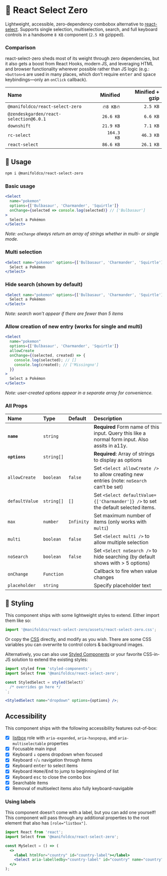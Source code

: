 # 🥢 React Select Zero

Lightweight, accessible, zero-dependency combobox alternative to
[react-select][react-select]. Supports single selection, multiselection,
search, and full keyboard controls in a handsome `8 KB` component (`2.5 KB`
gzipped).

### Comparison

react-select-zero sheds most of its weight through zero dependencies, but it
also gets a boost from React Hooks, modern JS, and leveraging HTML and
browser functionality wherever possible rather than JS logic (e.g.:
`<button>`s are used in many places, which don’t require <kbd>enter</kbd> and
<kbd>space</kbd> keybindings—only an `onClick` callback).

| Name                                   |   Minified | Minified + gzip |
| :------------------------------------- | ---------: | --------------: |
| `@manifoldco/react-select-zero`        | 🔥`8 KB`🔥 |        `2.5 KB` |
| `@zendeskgarden/react-selection@6.0.1` |  `26.6 KB` |        `6.6 KB` |
| `downshift`                            |  `21.9 KB` |        `7.1 KB` |
| `rc-select`                            | `164.3 KB` |       `46.3 KB` |
| `react-select`                         |  `86.6 KB` |       `26.1 KB` |

## 🍚 Usage

```bash
npm i @manifoldco/react-select-zero
```

### Basic usage

```jsx
<Select
  name="pokemon"
  options={['Bulbasaur', 'Charmander', 'Squirtle']}
  onChange={selected => console.log(selected)} // ['Bulbasaur']
>
  Select a Pokémon
</Select>
```

_Note: `onChange` always return an array of strings whether in multi- or
single mode._

### Multi selection

```jsx
<Select name="pokemon" options={['Bulbasaur', 'Charmander', 'Squirtle']} multi>
  Select a Pokémon
</Select>
```

### Hide search (shown by default)

```jsx
<Select name="pokemon" options={['Bulbasaur', 'Charmander', 'Squirtle']} noSearch>
  Select a Pokémon
</Select>
```

_Note: search won’t appear if there are fewer than 5 items_

### Allow creation of new entry (works for single and multi)

```jsx
<Select
  name="pokemon"
  options={['Bulbasaur', 'Charmander', 'Squirtle']}
  allowCreate
  onChange={(selected, created) => {
    console.log(selected); // []
    console.log(created); // ['Missingno']
  }}
>
  Select a Pokémon
</Select>
```

_Note: user-created options appear in a separate array for convenience._

### All Props

| Name           | Type       | Default    | Description                                                                                     |
| :------------- | :--------- | :--------- | :---------------------------------------------------------------------------------------------- |
| **`name`**     | `string`   |            | **Required** Form name of this input. Query this like a normal form input. Also assits in a11y. |
| **`options`**  | `string[]` |            | **Required**: Array of strings to display as options                                            |
| `allowCreate`  | `boolean`  | `false`    | Set `<Select allowCreate />` to allow creating new entries (note: `noSearch` can’t be set)      |
| `defaultValue` | `string[]` | `[]`       | Set `<Select defaultValue={['Charmander']} />` to set the default selected items.               |
| `max`          | `number`   | `Infinity` | Set maximum number of items (only works with `multi`)                                           |
| `multi`        | `boolean`  | `false`    | Set `<Select multi />` to allow multiple selection                                              |
| `noSearch`     | `boolean`  | `false`    | Set `<Select noSearch />` to hide searching (by default shows with > 5 options)                 |
| `onChange`     | `Function` |            | Callback to fire when value changes                                                             |
| `placeholder`  | `string`   |            | Specify placeholder text                                                                        |

## 💅 Styling

This component ships with some lightweight styles to extend. Either import
them like so:

```js
import '@manifoldco/react-select-zero/assets/react-select-zero.css';
```

Or copy the [CSS][styles] directly, and modify as you wish. There are some
CSS variables you can overwrite to control colors & background images.

Alternatively, you can also use [Styled Components][styled-components] or
your favorite CSS-in-JS solution to extend the existing styles:

```jsx
import styled from 'styled-components';
import Select from '@manifoldco/react-select-zero';

const StyledSelect = styled(Select)`
  /* overrides go here */
`;

<StyledSelect name="dropdown" options={options} />;
```

## Accessibility

This component ships with the following accessibility features out-of-box:

- [x] [listbox][listbox] role with `aria-expanded`, `aria-haspopup`, and `aria-multiselectable` properties
- [x] Focusable main input
- [x] Keyboard <kbd>↓</kbd> opens dropdown when focused
- [x] Keyboard <kbd>↑</kbd>/<kbd>↓</kbd> navigation through items
- [x] Keyboard <kbd>enter</kbd> to select items
- [x] Keyboard <kbd>Home</kbd>/<kbd>End</kbd> to jump to beginning/end of list
- [x] Keyboard <kbd>esc</kbd> to close the combo box
- [x] Searchable items
- [x] Removal of multiselect items also fully keyboard-navigable

### Using labels

This component doesn’t come with a label, but you can add one yourself! This
component will pass through any additional properties to the root element
that also has `[role="listbox"]`.

```jsx
import React from 'react';
import Select from '@manifoldco/react-select-zero';

const MySelect = () => (
  <>
    <label htmlFor="country" id="country-label"></label>
    <Select aria-labelledby="country-label" id="country" name="country" options={options} />
  </>
);
```

[listbox]: https://developer.mozilla.org/en-US/docs/Web/Accessibility/ARIA/Roles/listbox_role
[styles]: ./src/styles.css
[react-select]: https://github.com/JedWatson/react-select
[styled-components]: https://www.styled-components.com/
